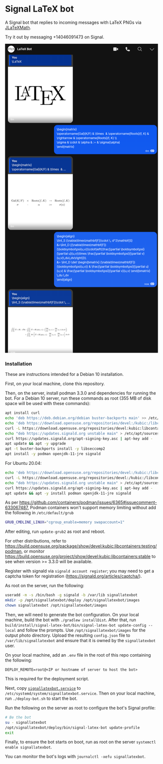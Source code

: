 # Signal LaTeX bot

A Signal bot that replies to incoming messages with LaTeX PNGs via
[JLaTeXMath](https://github.com/opencollab/jlatexmath).

Try it out by messaging +14046091473 on Signal.

![An example of the LaTeX bot output](./images/latexbotexample.png)

### Installation

These are instructions intended for a Debian 10 installation.

First, on your local machine, clone this repository.

Then, on the server, install podman 3.3.0 and dependencies for running the bot. For a Debian 10 server, run these
commands as root (355 MB of disk space will be used with these commands):

```bash
apt install curl
echo 'deb https://deb.debian.org/debian buster-backports main' >> /etc/apt/sources.list
echo 'deb https://download.opensuse.org/repositories/devel:/kubic:/libcontainers:/testing/Debian_Unstable/ /' > /etc/apt/sources.list.d/devel:kubic:libcontainers:testing.list
curl -L https://download.opensuse.org/repositories/devel:kubic:libcontainers:testing/Debian_Unstable/Release.key | apt-key add -
echo "deb https://updates.signald.org unstable main" > /etc/apt/sources.list.d/signald.list
curl https://updates.signald.org/apt-signing-key.asc | apt-key add -
apt update && apt -y upgrade
apt -t buster-backports install -y libseccomp2
apt install -y podman openjdk-11-jre signald
```

For Ubuntu 20.04:

```bash
echo 'deb https://download.opensuse.org/repositories/devel:/kubic:/libcontainers:/testing/xUbuntu_20.04/ /' > /etc/apt/sources.list.d/devel:kubic:libcontainers:testing.list
curl -L https://download.opensuse.org/repositories/devel:/kubic:/libcontainers:/testing/xUbuntu_20.04/Release.key | apt-key add
echo "deb https://updates.signald.org unstable main" > /etc/apt/sources.list.d/signald.list
curl https://updates.signald.org/apt-signing-key.asc | apt-key add -
apt update && apt -y install podman openjdk-11-jre signald
```

As per https://github.com/containers/podman/issues/6365#issuecomment-633067487, Podman containers won't support memory
limiting without add the following in `/etc/default/grub`

```bash
GRUB_CMDLINE_LINUX="cgroup_enable=memory swapaccount=1"
```

After editing, run `update-grub2` as root and reboot.

For other distributions, refer to https://build.opensuse.org/package/show/devel:kubic:libcontainers:testing/podman, or
monitor https://build.opensuse.org/project/show/devel:kubic:libcontainers:stable to see when version >= 3.3.0 will be
available.

Register with signald via `signald account register`; you may need to get a captcha token for registration
(https://signald.org/articles/captcha/).

As root on the server, run the following:

```bash
useradd -m -s /bin/bash -g signald -b /var/lib signallatexbot
mkdir -p /opt/signallatexbot/deploy /opt/signallatexbot/images
chown signallatexbot /opt/signallatexbot/images
```

Then, we will need to generate the bot configuration. On your local machine, build the bot with `./gradlew installDist`.
After that, run `build/install/signal-latex-bot/bin/signal-latex-bot update-config --local` and follow the prompts. Use
`/opt/signallatexbot/images` for the output photo directory. Upload the resulting `config.json` file to
`/var/lib/signallatexbot` and ensure that it is owned by the `signallatexbot` user.

On your local machine, add an `.env` file in the root of this repo containing the following:

```plain
DEPLOY_REMOTE=root@<IP or hostname of server to host the bot>
```

This is required for the deployment script.

Next, copy [`signallatexbot.service`](./signallatexbot.service) to `/etc/systemd/system/signallatexbot.service`. Then on
your local machine, run `./deploy-bot.sh` to start the bot.

Run the following on the server as root to configure the bot's Signal profile:

```bash
# Be the bot
su - signallatexbot
/opt/signallatexbot/deploy/bin/signal-latex-bot update-profile
exit
```

Finally, to ensure the bot starts on boot, run as root on the server `systemctl enable signallatexbot`.

You can monitor the bot's logs with `journalctl -xefu signallatexbot`.
